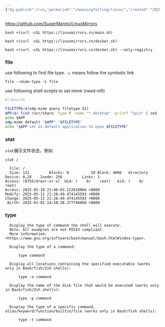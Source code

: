 ```yaml
---
{"dg-publish":true,"permalink":"/manningfalting/linux/","created":"2025-06-01T15:08:46.086+08:00"}
---
```



https://github.com/SuperManito/LinuxMirrors

```
bash <(curl -sSL https://linuxmirrors.cn/main.sh)
```

```
bash <(curl -sSL https://linuxmirrors.cn/docker.sh)
```

```
bash <(curl -sSL https://linuxmirrors.cn/docker.sh) --only-registry
```

### file

use following to find file type. `-L` means follow the symbolic link

```
file --mime-type -L file
```

use following shell scripts to set mime (need rofi)

```sh
#!/bin/sh

FILETYPE=$(xdg-mime query filetype $1)
APP=$( find /usr/share -type f -name "*.desktop" -printf "%p\n" | sed 's/\/.*\///g' | rofi -threads 0 -dmenu -i -p "select default app")
echo $APP
xdg-mime default "$APP" "$FILETYPE"
echo "$APP set as default application to open $FILETYPE"
```

### stat

`stat`展示文件状态，例如

```
stat /

  File: /
  Size: 122       	Blocks: 0          IO Block: 4096   directory
Device: 0,28	Inode: 256         Links: 1
Access: (0755/drwxr-xr-x)  Uid: (    0/    root)   Gid: (    0/    root)
Access: 2025-05-10 23:46:03.122616066 +0800
Modify: 2025-05-11 21:26:49.474145593 +0800
Change: 2025-05-11 21:26:49.474145593 +0800
 Birth: 2025-01-01 14:58:38.377746860 +0800
```

### type

```
  Display the type of command the shell will execute.
  Note: All examples are not POSIX compliant.
  More information: <https://www.gnu.org/software/bash/manual/bash.html#index-type>.

  Display the type of a command:

      type command

  Display all locations containing the specified executable (works only in Bash/fish/Zsh shells):

      type -a command

  Display the name of the disk file that would be executed (works only in Bash/fish/Zsh shells):

      type -p command

  Display the type of a specific command, alias/keyword/function/builtin/file (works only in Bash/fish shells):

      type -t command
```
